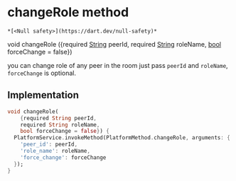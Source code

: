 


# changeRole method




    *[<Null safety>](https://dart.dev/null-safety)*




void changeRole
({required [String](https://api.flutter.dev/flutter/dart-core/String-class.html) peerId, required [String](https://api.flutter.dev/flutter/dart-core/String-class.html) roleName, [bool](https://api.flutter.dev/flutter/dart-core/bool-class.html) forceChange = false})





<p>you can change role of any peer in the room just pass <code>peerId</code> and <code>roleName</code>, <code>forceChange</code> is optional.</p>



## Implementation

```dart
void changeRole(
    {required String peerId,
    required String roleName,
    bool forceChange = false}) {
  PlatformService.invokeMethod(PlatformMethod.changeRole, arguments: {
    'peer_id': peerId,
    'role_name': roleName,
    'force_change': forceChange
  });
}
```







